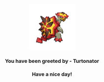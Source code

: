 <p align="center">
            <img src="https://raw.githubusercontent.com/PokeAPI/sprites/master/sprites/pokemon/776.png" width="150" height="150">
          </p>
          <h3 align="center">You have been greeted by - <b>Turtonator</b></h3>
          <h3 align="center">Have a nice day!</h3>
        